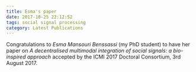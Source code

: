 ```yaml
---
title: Esma's paper
date: 2017-10-25 22:12:52
tags: social signal processing
category: Latest Publications
---
```

Congratulations to *Esma Mansouri Benssassi* (my PhD student) to have her paper on *A decentralised multimodal integration of social signals: a bio-inspired approach* accepted by the ICMI 2017 Doctoral Consortium, 3rd August 2017.